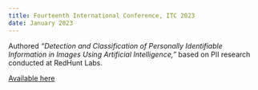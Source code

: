 ```yaml
---
title: Fourteenth International Conference, ITC 2023
date: January 2023
---
```


Authored _“Detection and Classification of Personally Identifiable Information in Images Using Artificial Intelligence,”_ based on PII research conducted at RedHunt Labs.

[Available here](https://www.researchgate.net/publication/381021821_Detection_and_Classification_of_Personally_Identifiable_Information_in_Images_Using_Artificial_Intelligence)